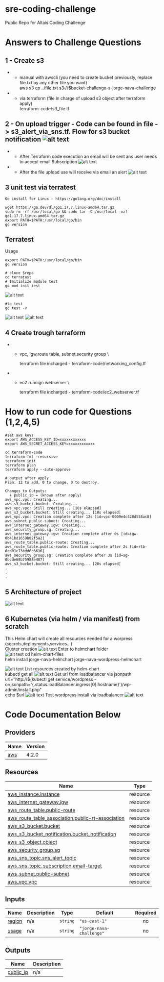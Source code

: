 # sre-coding-challenge
Public Repo for Altais Coding Challenge

# Answers to Challenge Questions
## 1 - Create s3 
* * manual with awscli (you need to create bucket previously, replace file.txt by any other file you want)  \
    aws s3 cp ../file.txt  s3://$bucket-challenge-s-jorge-nava-challenge
* * via terraform (file in charge of upload s3 object after terraform apply) \
 terraform-code/s3_file.tf
 
## 2 - On upload trigger - Code can be found in file ->  s3_alert_via_sns.tf. Flow for s3 bucket notification ![alt text](./images/s3-flow.PNG "sns")
* * After Terraform code execution an email will be sent ans user needs to accept email Subscription ![alt text](./images/sns-subscription.PNG "sns")
* *  After the file upload use will receive via email an alert  ![alt text](./images/email-alert.png "alert")

## 3 unit test via terratest
```
Go install for Linux - https://golang.org/doc/install

wget https://go.dev/dl/go1.17.7.linux-amd64.tar.gz
sudo rm -rf /usr/local/go && sudo tar -C /usr/local -xzf go1.17.7.linux-amd64.tar.gz
export PATH=$PATH:/usr/local/go/bin
go version
```

## Terratest 
Usage
```
export PATH=$PATH:/usr/local/go/bin
go version

# clone $repo
cd terratest 
# Initialize module test
go mod init test
```
![alt text](./images/TERRATEST0.png "test")

```
#to test 
go test -v
 ```
 ![alt text](./images/TERRATEST1.png "test")
 ![alt text](./images/TERRATEST2.PNG "test")
 
## 4 Create trough terraform
* * vpc, igw,route table, subnet,security group \

    terraform file incharged  - terraform-code/networking_config.tf

* * ec2 runnign webserver \

    terraform file incharged  - terraform-code/ec2_webserver.tf 
    
# How to run code for Questions (1,2,4,5)
```
#set aws keys
export AWS_ACCESS_KEY_ID=xxxxxxxxxxxx
export AWS_SECRET_ACCESS_KEY=xxxxxxxxxxxx

cd terraform-code
terraform fmt -recursive
terraform init
terraform plan
terraform apply --auto-approve

# output after apply
Plan: 12 to add, 0 to change, 0 to destroy.

Changes to Outputs:
  + public_ip = (known after apply)
aws_vpc.vpc: Creating...
aws_s3_bucket.bucket: Creating...
aws_vpc.vpc: Still creating... [10s elapsed]
aws_s3_bucket.bucket: Still creating... [10s elapsed]
aws_vpc.vpc: Creation complete after 12s [id=vpc-0009e4c428d558ac8]
aws_subnet.public-subnet: Creating...
aws_internet_gateway.igw: Creating...
aws_security_group.sg: Creating...
aws_internet_gateway.igw: Creation complete after 0s [id=igw-0b41bd1659b82f5a2]
aws_route_table.public-route: Creating...
aws_route_table.public-route: Creation complete after 2s [id=rtb-0cd01e73bdd6c6616]
aws_security_group.sg: Creation complete after 3s [id=sg-0bcde68b75988e487]
aws_s3_bucket.bucket: Still creating... [20s elapsed]
.
.
.
```
## 5 Architecture of project
![alt text](./images/sre-challenge-diagram.drawio.png "architecture")
## 6  Kubernetes (via helm / via manifest) from scratch

 This Helm chart will create all resources needed for a worpress (secrets,deployments,services...)\
Cluster creation 
![alt text](./images/2helmchart0.PNG "") 
Enter to helmchart folder \
![alt text](./images/2helmchart1.PNG "")
cd helm-chart-files \
helm install jorge-nava-helmchart jorge-nava-wordpress-helmchart 

![alt text](./images/2helmchart2.PNG "")
List resources created by helm-chart \
kubectl get all
![alt text](./images/2helmchart3.png "")
Get url from loadbalancer via jsonpath \
url="http://$(kubectl get service/wordpress -o=jsonpath='{.status.loadBalancer.ingress[0].hostname}')/wp-admin/install.php" \
echo $url 
![alt text](./images/2helmchart4.png "")
Test wordpress install via loadbalancer
![alt text](./images/2helmchart5.png "")

# Code Documentation Below




## Providers

| Name | Version |
|------|---------|
| <a name="provider_aws"></a> [aws](#provider\_aws) | 4.2.0 |

## Resources

| Name | Type |
|------|------|
| [aws_instance.instance](https://registry.terraform.io/providers/hashicorp/aws/latest/docs/resources/instance) | resource |
| [aws_internet_gateway.igw](https://registry.terraform.io/providers/hashicorp/aws/latest/docs/resources/internet_gateway) | resource |
| [aws_route_table.public-route](https://registry.terraform.io/providers/hashicorp/aws/latest/docs/resources/route_table) | resource |
| [aws_route_table_association.public-rt-association](https://registry.terraform.io/providers/hashicorp/aws/latest/docs/resources/route_table_association) | resource |
| [aws_s3_bucket.bucket](https://registry.terraform.io/providers/hashicorp/aws/latest/docs/resources/s3_bucket) | resource |
| [aws_s3_bucket_notification.bucket_notification](https://registry.terraform.io/providers/hashicorp/aws/latest/docs/resources/s3_bucket_notification) | resource |
| [aws_s3_object.object](https://registry.terraform.io/providers/hashicorp/aws/latest/docs/resources/s3_object) | resource |
| [aws_security_group.sg](https://registry.terraform.io/providers/hashicorp/aws/latest/docs/resources/security_group) | resource |
| [aws_sns_topic.sns_alert_topic](https://registry.terraform.io/providers/hashicorp/aws/latest/docs/resources/sns_topic) | resource |
| [aws_sns_topic_subscription.email-target](https://registry.terraform.io/providers/hashicorp/aws/latest/docs/resources/sns_topic_subscription) | resource |
| [aws_subnet.public-subnet](https://registry.terraform.io/providers/hashicorp/aws/latest/docs/resources/subnet) | resource |
| [aws_vpc.vpc](https://registry.terraform.io/providers/hashicorp/aws/latest/docs/resources/vpc) | resource |

## Inputs

| Name | Description | Type | Default | Required |
|------|-------------|------|---------|:--------:|
| <a name="input_region"></a> [region](#input\_region) | n/a | `string` | `"us-east-1"` | no |
| <a name="input_usage"></a> [usage](#input\_usage) | n/a | `string` | `"jorge-nava-challenge"` | no |

## Outputs

| Name | Description |
|------|-------------|
| <a name="output_public_ip"></a> [public\_ip](#output\_public\_ip) | n/a |
